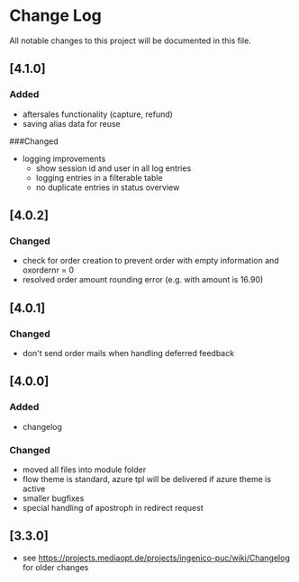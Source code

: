 # Change Log

All notable changes to this project will be documented in this file.

## [4.1.0]
### Added
- aftersales functionality (capture, refund)
- saving alias data for reuse

###Changed
- logging improvements
    - show session id and user in all log entries
    - logging entries in a filterable table
    - no duplicate entries in status overview

## [4.0.2]
### Changed
- check for order creation to prevent order with empty information and oxordernr = 0
- resolved order amount rounding error (e.g. with amount is 16.90)

## [4.0.1]
### Changed
- don't send order mails when handling deferred feedback

## [4.0.0]
### Added
- changelog

### Changed
- moved all files into module folder
- flow theme is standard, azure tpl will be delivered if azure theme is active
- smaller bugfixes
- special handling of apostroph in redirect request

## [3.3.0]
- see https://projects.mediaopt.de/projects/ingenico-puc/wiki/Changelog for older changes
